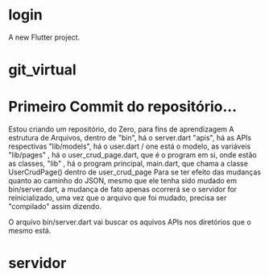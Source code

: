 # login

A new Flutter project.
# git_virtual
# Primeiro Commit do repositório...
Estou criando um repositório, do Zero, para fins de aprendizagem
A estrutura de Arquivos, dentro de
 "bin", há o server.dart
 "apis", há as APIs respectivas
 "lib/models", há o user.dart / one está o modelo, as variáveis
 "lib/pages" , há o user_crud_page.dart, que é o program em si, onde estão as classes,
 "lib" , há o program principal, main.dart, que chama a classe  UserCrudPage() dentro de  user_crud_page
Para se ter efeito das mudanças quanto ao caminho do JSON, mesmo que ele tenha sido mudado em bin/server.dart, a mudança de fato apenas ocorrerá se o servidor for reinicializado, uma vez que o arquivo que foi mudado, precisa ser "compilado" assim dizendo.

O arquivo bin/server.dart vai buscar os aquivos APIs nos diretórios que o mesmo está.
# servidor

